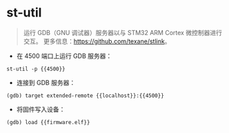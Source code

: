 # st-util

> 运行 GDB（GNU 调试器）服务器以与 STM32 ARM Cortex 微控制器进行交互。
> 更多信息：<https://github.com/texane/stlink>。

- 在 4500 端口上运行 GDB 服务器：

`st-util -p {{4500}}`

- 连接到 GDB 服务器：

`(gdb) target extended-remote {{localhost}}:{{4500}}`

- 将固件写入设备：

`(gdb) load {{firmware.elf}}`